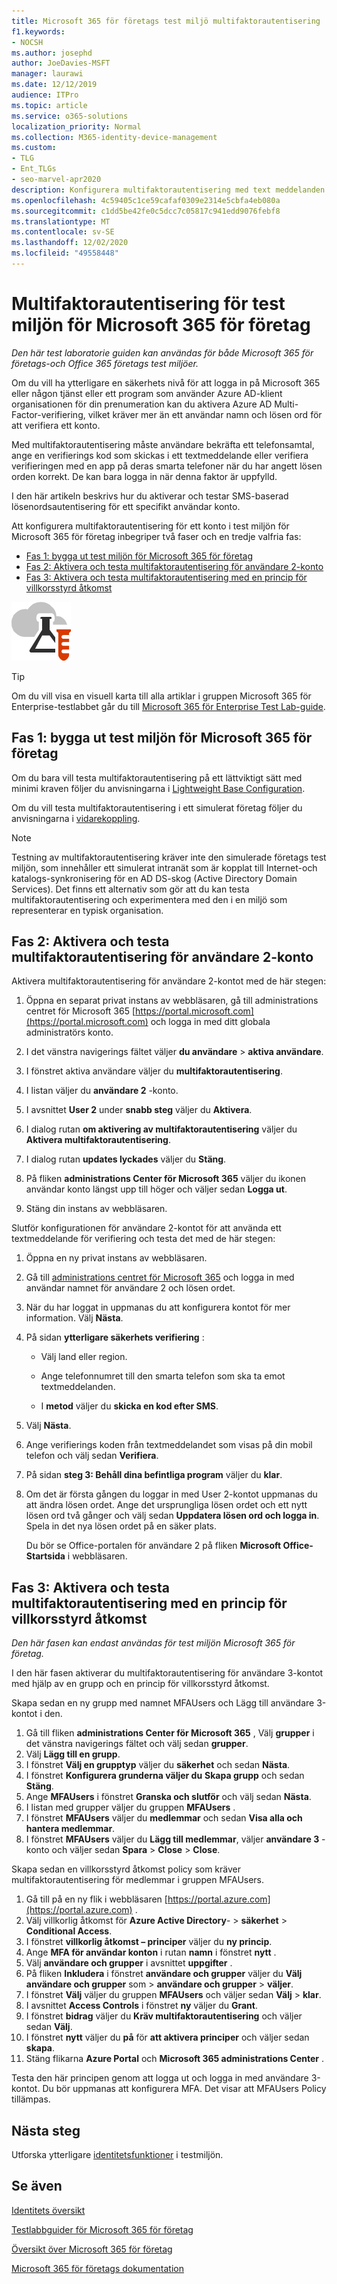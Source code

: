 ```yaml
---
title: Microsoft 365 för företags test miljö multifaktorautentisering
f1.keywords:
- NOCSH
ms.author: josephd
author: JoeDavies-MSFT
manager: laurawi
ms.date: 12/12/2019
audience: ITPro
ms.topic: article
ms.service: o365-solutions
localization_priority: Normal
ms.collection: M365-identity-device-management
ms.custom:
- TLG
- Ent_TLGs
- seo-marvel-apr2020
description: Konfigurera multifaktorautentisering med text meddelanden som skickas till en smart telefon i test miljön för Microsoft 365 för företag.
ms.openlocfilehash: 4c59405c1ce59cafaf0309e2314e5cbfa4eb080a
ms.sourcegitcommit: c1dd5be42fe0c5dcc7c05817c941edd9076febf8
ms.translationtype: MT
ms.contentlocale: sv-SE
ms.lasthandoff: 12/02/2020
ms.locfileid: "49558448"
---
```

# <a name="multi-factor-authentication-for-your-microsoft-365-for-enterprise-test-environment"></a>Multifaktorautentisering för test miljön för Microsoft 365 för företag

*Den här test laboratorie guiden kan användas för både Microsoft 365 för företags-och Office 365 företags test miljöer.*

Om du vill ha ytterligare en säkerhets nivå för att logga in på Microsoft 365 eller någon tjänst eller ett program som använder Azure AD-klient organisationen för din prenumeration kan du aktivera Azure AD Multi-Factor-verifiering, vilket kräver mer än ett användar namn och lösen ord för att verifiera ett konto.

Med multifaktorautentisering måste användare bekräfta ett telefonsamtal, ange en verifierings kod som skickas i ett textmeddelande eller verifiera verifieringen med en app på deras smarta telefoner när du har angett lösen orden korrekt. De kan bara logga in när denna faktor är uppfylld.
  
I den här artikeln beskrivs hur du aktiverar och testar SMS-baserad lösenordsautentisering för ett specifikt användar konto.
  
Att konfigurera multifaktorautentisering för ett konto i test miljön för Microsoft 365 för företag inbegriper två faser och en tredje valfria fas:
- [Fas 1: bygga ut test miljön för Microsoft 365 för företag](#phase-1-build-out-your-microsoft-365-for-enterprise-test-environment)
- [Fas 2: Aktivera och testa multifaktorautentisering för användare 2-konto](#phase-2-enable-and-test-multi-factor-authentication-for-the-user-2-account)
- [Fas 3: Aktivera och testa multifaktorautentisering med en princip för villkorsstyrd åtkomst](#phase-3-enable-and-test-multi-factor-authentication-with-a-conditional-access-policy)

![Testlabbguider för Microsoft Cloud](../media/m365-enterprise-test-lab-guides/cloud-tlg-icon.png) 
    
> [!TIP]
> Om du vill visa en visuell karta till alla artiklar i gruppen Microsoft 365 för Enterprise-testlabbet går du till [Microsoft 365 för Enterprise Test Lab-guide](../downloads/Microsoft365EnterpriseTLGStack.pdf).
  
## <a name="phase-1-build-out-your-microsoft-365-for-enterprise-test-environment"></a>Fas 1: bygga ut test miljön för Microsoft 365 för företag

Om du bara vill testa multifaktorautentisering på ett lättviktigt sätt med minimi kraven följer du anvisningarna i [Lightweight Base Configuration](lightweight-base-configuration-microsoft-365-enterprise.md).
  
Om du vill testa multifaktorautentisering i ett simulerat företag följer du anvisningarna i [vidarekoppling](pass-through-auth-m365-ent-test-environment.md).
  
> [!NOTE]
> Testning av multifaktorautentisering kräver inte den simulerade företags test miljön, som innehåller ett simulerat intranät som är kopplat till Internet-och katalogs-synkronisering för en AD DS-skog (Active Directory Domain Services). Det finns ett alternativ som gör att du kan testa multifaktorautentisering och experimentera med den i en miljö som representerar en typisk organisation.
  
## <a name="phase-2-enable-and-test-multi-factor-authentication-for-the-user-2-account"></a>Fas 2: Aktivera och testa multifaktorautentisering för användare 2-konto

Aktivera multifaktorautentisering för användare 2-kontot med de här stegen:
  
1. Öppna en separat privat instans av webbläsaren, gå till administrations centret för Microsoft 365 [https://portal.microsoft.com](https://portal.microsoft.com) och logga in med ditt globala administratörs konto.
    
2. I det vänstra navigerings fältet väljer **du användare**  >  **aktiva användare**.
    
3. I fönstret aktiva användare väljer du **multifaktorautentisering**.
    
4. I listan väljer du **användare 2** -konto.
    
5. I avsnittet **User 2** under **snabb steg** väljer du **Aktivera**.
    
6. I dialog rutan **om aktivering av multifaktorautentisering** väljer du **Aktivera multifaktorautentisering**.
    
7. I dialog rutan **updates lyckades** väljer du **Stäng**.
    
8. På fliken **administrations Center för Microsoft 365** väljer du ikonen användar konto längst upp till höger och väljer sedan **Logga ut**.
    
9. Stäng din instans av webbläsaren.
   
Slutför konfigurationen för användare 2-kontot för att använda ett textmeddelande för verifiering och testa det med de här stegen:
  
1. Öppna en ny privat instans av webbläsaren.
    
2. Gå till [administrations centret för Microsoft 365](https://admin.microsoft.com) och logga in med användar namnet för användare 2 och lösen ordet.
    
3. När du har loggat in uppmanas du att konfigurera kontot för mer information. Välj **Nästa**.
    
4. På sidan **ytterligare säkerhets verifiering** :
    
   - Välj land eller region.
    
   - Ange telefonnumret till den smarta telefon som ska ta emot textmeddelanden.
    
   - I **metod** väljer du **skicka en kod efter SMS**.
    
5. Välj **Nästa**.
    
6. Ange verifierings koden från textmeddelandet som visas på din mobil telefon och välj sedan **Verifiera**.
    
7. På sidan **steg 3: Behåll dina befintliga program** väljer du **klar**.
    
8. Om det är första gången du loggar in med User 2-kontot uppmanas du att ändra lösen ordet. Ange det ursprungliga lösen ordet och ett nytt lösen ord två gånger och välj sedan **Uppdatera lösen ord och logga in**. Spela in det nya lösen ordet på en säker plats.
    
    Du bör se Office-portalen för användare 2 på fliken **Microsoft Office-Startsida** i webbläsaren.

## <a name="phase-3-enable-and-test-multi-factor-authentication-with-a-conditional-access-policy"></a>Fas 3: Aktivera och testa multifaktorautentisering med en princip för villkorsstyrd åtkomst

*Den här fasen kan endast användas för test miljön Microsoft 365 för företag.*

I den här fasen aktiverar du multifaktorautentisering för användare 3-kontot med hjälp av en grupp och en princip för villkorsstyrd åtkomst.

Skapa sedan en ny grupp med namnet MFAUsers och Lägg till användare 3-kontot i den.

1. Gå till fliken **administrations Center för Microsoft 365** , Välj **grupper** i det vänstra navigerings fältet och välj sedan **grupper**.
2. Välj **Lägg till en grupp**.
3. I fönstret **Välj en grupptyp** väljer du **säkerhet** och sedan **Nästa**.
4. I fönstret **Konfigurera grunderna väljer du** **Skapa grupp** och sedan **Stäng**.
5. Ange **MFAUsers** i fönstret **Granska och slutför** och välj sedan **Nästa**.
6. I listan med grupper väljer du gruppen **MFAUsers** .
7. I fönstret **MFAUsers** väljer du **medlemmar** och sedan **Visa alla och hantera medlemmar**.
8. I fönstret **MFAUsers** väljer du **Lägg till medlemmar**, väljer **användare 3** -konto och väljer sedan **Spara**  >  **Close**  >  **Close**.

Skapa sedan en villkorsstyrd åtkomst policy som kräver multifaktorautentisering för medlemmar i gruppen MFAUsers.

1. Gå till på en ny flik i webbläsaren [https://portal.azure.com](https://portal.azure.com) .
2. Välj villkorlig åtkomst för **Azure Active Directory**-  >  **säkerhet**  >  **Conditional Access**.
3. I fönstret **villkorlig åtkomst – principer** väljer du **ny princip**.
4. Ange **MFA för användar konton** i rutan **namn** i fönstret **nytt** .
5. Välj **användare och grupper** i avsnittet **uppgifter** .
6. På fliken **Inkludera** i fönstret **användare och grupper** väljer du **Välj användare och grupper** som  >  **användare och grupper**  >  **väljer**.
7. I fönstret **Välj** väljer du gruppen **MFAUsers** och väljer sedan **Välj**  >  **klar**.
8. I avsnittet **Access Controls** i fönstret **ny** väljer du **Grant**.
9. I fönstret **bidrag** väljer du **Kräv multifaktorautentisering** och väljer sedan **Välj**.
10. I fönstret **nytt** väljer du **på** för **att aktivera principer** och väljer sedan **skapa**.
11. Stäng flikarna **Azure Portal** och **Microsoft 365 administrations Center** .

Testa den här principen genom att logga ut och logga in med användare 3-kontot. Du bör uppmanas att konfigurera MFA. Det visar att MFAUsers Policy tillämpas.

## <a name="next-step"></a>Nästa steg

Utforska ytterligare [identitetsfunktioner](m365-enterprise-test-lab-guides.md#identity) i testmiljön.

## <a name="see-also"></a>Se även

[Identitets översikt](identity-roadmap-microsoft-365.md)

[Testlabbguider för Microsoft 365 för företag](m365-enterprise-test-lab-guides.md)

[Översikt över Microsoft 365 för företag](microsoft-365-overview.md)

[Microsoft 365 för företags dokumentation](https://docs.microsoft.com/microsoft-365-enterprise/)
